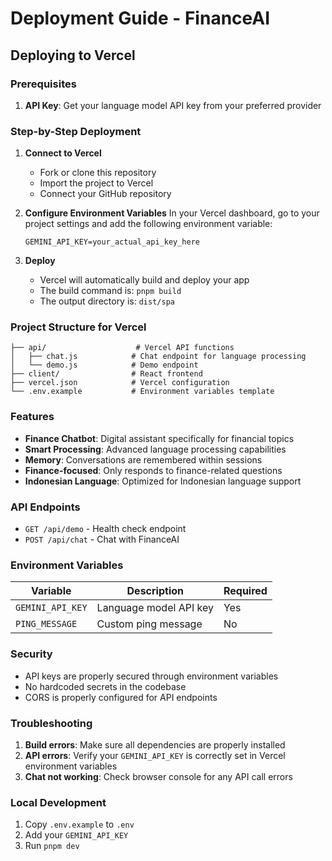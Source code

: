 # Deployment Guide - FinanceAI

## Deploying to Vercel

### Prerequisites

1. **API Key**: Get your language model API key from your preferred provider

### Step-by-Step Deployment

1. **Connect to Vercel**
   - Fork or clone this repository
   - Import the project to Vercel
   - Connect your GitHub repository

2. **Configure Environment Variables**
   In your Vercel dashboard, go to your project settings and add the following environment variable:

   ```
   GEMINI_API_KEY=your_actual_api_key_here
   ```

3. **Deploy**
   - Vercel will automatically build and deploy your app
   - The build command is: `pnpm build`
   - The output directory is: `dist/spa`

### Project Structure for Vercel

```
├── api/                    # Vercel API functions
│   ├── chat.js            # Chat endpoint for language processing
│   └── demo.js            # Demo endpoint
├── client/                # React frontend
├── vercel.json            # Vercel configuration
└── .env.example           # Environment variables template
```

### Features

- **Finance Chatbot**: Digital assistant specifically for financial topics
- **Smart Processing**: Advanced language processing capabilities
- **Memory**: Conversations are remembered within sessions
- **Finance-focused**: Only responds to finance-related questions
- **Indonesian Language**: Optimized for Indonesian language support

### API Endpoints

- `GET /api/demo` - Health check endpoint
- `POST /api/chat` - Chat with FinanceAI

### Environment Variables

| Variable         | Description           | Required |
| ---------------- | --------------------- | -------- |
| `GEMINI_API_KEY` | Language model API key | Yes      |
| `PING_MESSAGE`   | Custom ping message   | No       |

### Security

- API keys are properly secured through environment variables
- No hardcoded secrets in the codebase
- CORS is properly configured for API endpoints

### Troubleshooting

1. **Build errors**: Make sure all dependencies are properly installed
2. **API errors**: Verify your `GEMINI_API_KEY` is correctly set in Vercel environment variables
3. **Chat not working**: Check browser console for any API call errors

### Local Development

1. Copy `.env.example` to `.env`
2. Add your `GEMINI_API_KEY`
3. Run `pnpm dev`
